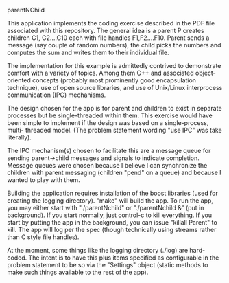 parentNChild

This application implements the coding exercise described in the 
PDF file associated with this repository. The general idea is a
parent P creates children C1, C2….C10 each with file handles F1,F2….F10. 
Parent sends a message (say couple of random numbers), the child picks 
the numbers and computes the sum and writes them to their individual file.

The implementation for this example is admittedly contrived to demonstrate
comfort with a variety of topics. Among them C++ and associated object-
oriented concepts (probably most prominently good encapsulation technique),
use of open source libraries, and use of Unix/Linux interprocess 
communication (IPC) mechanisms.

The design chosen for the app is for parent and children to exist in separate 
processes but be single-threaded within them.  This exercise would have
been simple to implement if the design was based on a single-process, multi-
threaded model.  (The problem statement wording "use IPC" was take literally).

The IPC mechanism(s) chosen to facilitate this are a message queue for sending 
parent->child messages and signals to indicate completion.  Message queues
were chosen because I believe I can synchronize the children with parent
messaging (children "pend" on a queue) and because I wanted to play with them.

Building the application requires installation of the boost libraries (used
for creating the logging directory). "make" will build the app.  To run the app,
you may either start with "./parentNchild" or "./parentNchild &" (put in
background).  If you start normally, just control-c to kill everything.  If you
start by putting the app in the background, you can issue "killall Parent" to
kill. The app will log per the spec (though technically using streams rather 
than C style file handles).  

At the moment, some things like the logging directory (./log) are hard-coded. 
The intent is to have this plus items specified as configurable in the 
problem statement to be so via the "Settings" object (static methods to make 
such things available to the rest of the app).


